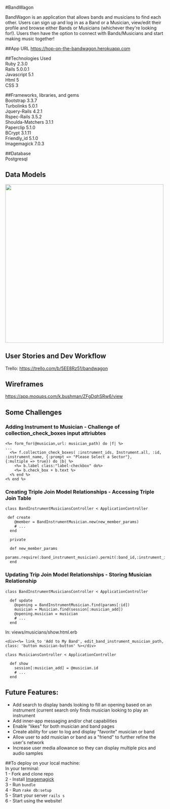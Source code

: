 #BandWagon

BandWagon is an application that allows bands and musicians to find each other. Users can sign up and log in as a Band or a Musician, view/edit their profile and browse either Bands or Musicians (whichever they're looking for!). Users then have the option to connect with Bands/Musicians and start making music together!

##App URL
https://hop-on-the-bandwagon.herokuapp.com

##Technologies Used <br>
Ruby 2.3.0 <br>
Rails 5.0.0.1 <br>
Javascript 5.1 <br>
Html 5 <br>
CSS 3 <br>



##Frameworks, libraries, and gems <br>
Bootstrap 3.3.7<br>
Turbolinks 5.0.1<br>
Jquery-Rails 4.2.1<br>
Rspec-Rails 3.5.2<br>
Shoulda-Matchers 3.1.1<br>
Paperclip 5.1.0<br>
BCrypt 3.1.11<br>
Friendly_id 5.1.0<br>
Imagemagick 7.0.3<br>




##Database <br>
Postgresql



## Data Models
<img src='https://lh3.googleusercontent.com/-4JsB928H8YxlR5l1Ygq7fH91-x85i7k0s4WZCDCTS86Jkw4BGCUbop_55InkZQl_zC13FbQUCAtfe3jhs1lwICzQCQl779iA56DVWxOIq-MLgV9qS5FK1JSdqh2Gz0P3O1Hqw8hnDLCKnDkqILgmM9x2mNKzTRdFLVVyYBcI7y_wY6M8hywiB_sKQFe_erjww24IrNV11GuOl-Qb6yDkIwWcIdDtMbHO8pZR1WHnsI5ZvgmBezugeeFgvgOkdPqfRBgIh-Vatq_yTjgaBCXthWvJ0TBSz1Fr3aKhMkENiCbT5AOX5TK2r2YNq6CHbCm7ENNnzyD-0ltDOrzTN68CGmHMtfeAo3WgCOzwsUV5sTJAWjuXPp44eDN90HMCAsjkYBV-aOZnr1V8BbOXETK1W8X5PBojGnIZ1snaqlalijXI8L_WN6VAI-xaa6OgYEGM63494uMx4mq7N0v0EK2OcJ8_H9B4g6SYmctEdJrT5kcHyMEwysdie7Ha8VWzOOq2kt1r5LCB-Et40279hNxQSlhS4ZTb1Gvj9EM73zp9a-qsmDIphAp-whngbqwKOGaDjUYVqE0=w2554-h1398' height='500'>



## User Stories and Dev Workflow
Trello: https://trello.com/b/5EE8Rz51/bandwagon



## Wireframes
https://app.moqups.com/k.bushman/ZFgDqhSRw6/view



## Some Challenges

### Adding Instrument to Musician - Challenge of collection_check_boxes input attriubtes
```
<%= form_for(@musician,url: musician_path) do |f| %>
...
  <%= f.collection_check_boxes( :instrument_ids, Instrument.all, :id, :instrument_name, {:prompt => "Please Select a Sector"},     {:multiple => true}) do |b| %>
    <%= b.label class:"label-checkbox" do%>
    <%= b.check_box + b.text %>
  <% end %>
<% end %>
```
### Creating Triple Join Model Relationships - Accessing Triple Join Table
```
class BandInstrumentMusiciansController < ApplicationController
 
 def create
    @member = BandInstrumentMusician.new(new_member_params)
    # ... 
  end
```
```
  private

  def new_member_params
    params.require(:band_instrument_musician).permit(:band_id,:instrument_id,:musician_id)
  end
```
### Updating Trip Join Model Relationships - Storing Musician Relationship 
```
class BandInstrumentMusiciansController < ApplicationController

  def update
    @opening = BandInstrumentMusician.find(params[:id])
    musician = Musician.find(session[:musician_add])
    @opening.musician = musician
    # ...
  end
```
In: views/musicians/show.html.erb
```
<div><%= link_to 'Add to My Band', edit_band_instrument_musician_path, class: 'button musician-button' %></div>
```
```
class MusiciansController < ApplicationController

  def show
    session[:musician_add] = @musician.id
    # ...
  end
```

## Future Features:
* Add search to display bands looking to fill an opening based on an instrument (current search only finds musician looking to play an instrument <br>
* Add inner-app messaging and/or chat capabilities <br>
* Enable "likes" for both musician and band pages <br>
* Create ability for user to log and display "favorite" musician or band <br>
* Allow user to add musician or band as a "friend" to further refine the user's network <br>
* Increase user media allowance so they can display multiple pics and audio samples <br>


##To deploy on your local machine:<br>
In your terminal:<br>
1 - Fork and clone repo <br>
2 - Install <a href="http://www.imagemagick.org/script/install-source.php">Imagemagick</a> <br>
3 - Run ```bundle``` <br>
4 - Run ```rake db:setup``` <br>
5 - Start your server ```rails s```<br>
6 - Start using the website! <br>
